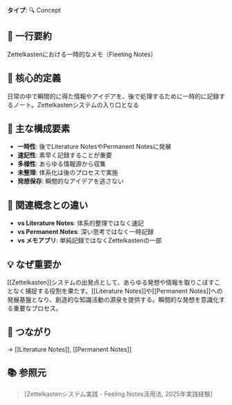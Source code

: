**タイプ**: 🔍 Concept

## 📝 一行要約
Zettelkastenにおける一時的なメモ（Fleeting Notes）

## 🎯 核心的定義
日常の中で瞬間的に得た情報やアイデアを、後で処理するために一時的に記録するノート。Zettelkastenシステムの入り口となる

## 🌟 主な構成要素
- **一時性**: 後でLiterature NotesやPermanent Notesに発展
- **速記性**: 素早く記録することが重要
- **多様性**: あらゆる情報源から収集
- **未整理**: 体系化は後のプロセスで実施
- **発想保存**: 瞬間的なアイデアを逃さない

## 🔄 関連概念との違い
- **vs Literature Notes**: 体系的整理ではなく速記
- **vs Permanent Notes**: 深い思考ではなく一時記録
- **vs メモアプリ**: 単純記録ではなくZettelkastenの一部

## 💡 なぜ重要か
[[Zettelkasten]]システムの出発点として、あらゆる発想や情報を取りこぼすことなく捕捉する役割を果たす。[[Literature Notes]]や[[Permanent Notes]]への発展基盤となり、創造的な知識活動の源泉を提供する。瞬間的な発想を意識化する重要なプロセス。

## 🔗 つながり
→ [[Literature Notes]], [[Permanent Notes]]

## 📚 参照元
> [Zettelkastenシステム実践 - Feeling Notes活用法, 2025年実践経験]
